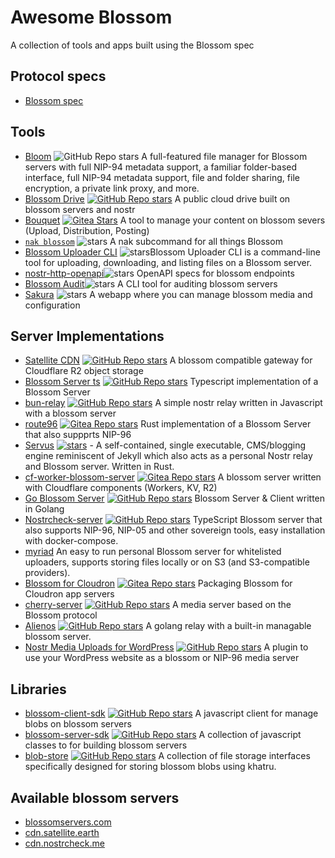# Awesome Blossom

A collection of tools and apps built using the Blossom spec

## Protocol specs

 - [Blossom spec](https://github.com/hzrd149/blossom)

## Tools

 - [Bloom](https://github.com/Letdown2491/bloom) ![GitHub Repo stars](https://img.shields.io/github/stars/letdown2491/bloom) A full-featured file manager for Blossom servers with full NIP-94 metadata support, a familiar folder-based interface, full NIP-94 metadata support, file and folder sharing, file encryption, a private link proxy, and more.
 - [Blossom Drive](https://blossom.hzrd149.com/) [![GitHub Repo stars](https://img.shields.io/github/stars/hzrd149/blossom-drive)](https://github.com/hzrd149/blossom-drive) A public cloud drive built on blossom servers and nostr
 - [Bouquet](https://bouquet.slidestr.net/) [![Gitea Stars](https://img.shields.io/gitea/stars/florian/bouquet?gitea_url=https%3A%2F%2Fgit.v0l.io)](https://git.v0l.io/florian/bouquet) A tool to manage your content on blossom severs (Upload, Distribution, Posting)
 - [`nak blossom`](https://github.com/fiatjaf/nak) ![stars](https://img.shields.io/github/stars/fiatjaf/nak.svg?style=social) A nak subcommand for all things Blossom
 - [Blossom Uploader CLI](https://github.com/girino/blossom-cli) ![stars](https://img.shields.io/github/stars/girino/blossom-cli.svg?style=social)Blossom Uploader CLI is a command-line tool for uploading, downloading, and listing files on a Blossom server.
 - [nostr-http-openapi](https://github.com/chebizarro/nostr-http-openapi)![stars](https://img.shields.io/github/stars/chebizarro/nostr-http-openapi.svg?style=social) OpenAPI specs for blossom endpoints
 - [Blossom Audit](https://github.com/hzrd149/blossom-audit)![stars](https://img.shields.io/github/stars/hzrd149/blossom-audit.svg?style=social) A CLI tool for auditing blossom servers
 - [Sakura](https://github.com/0xtrr/sakura) ![stars](https://img.shields.io/github/stars/0xtrr/sakura.svg?style=social) A webapp where you can manage blossom media and configuration

## Server Implementations

 - [Satellite CDN](https://satellite.earth/cdn) [![GitHub Repo stars](https://img.shields.io/github/stars/lovvtide/satellite-cdn)](https://github.com/lovvtide/satellite-cdn) A blossom compatible gateway for Cloudflare R2 object storage
 - [Blossom Server ts](https://github.com/hzrd149/blossom-server) [![GitHub Repo stars](https://img.shields.io/github/stars/hzrd149/blossom-server)](https://github.com/hzrd149/blossom-server) Typescript implementation of a Blossom Server
 - [bun-relay](https://github.com/zapstore/bun-relay) [![GitHub Repo stars](https://img.shields.io/github/stars/zapstore/bun-relay)](https://github.com/zapstore/bun-relay) A simple nostr relay written in Javascript with a blossom server
 - [route96](https://git.v0l.io/Kieran/route96) [![Gitea Repo stars](https://img.shields.io/gitea/stars/Kieran/route96?gitea_url=https%3A%2F%2Fgit.v0l.io)](https://git.v0l.io/Kieran/route96) Rust implementation of a Blossom Server that also suppprts NIP-96
 - [Servus](https://github.com/servuscms/servus) [![stars](https://img.shields.io/github/stars/servuscms/servus.svg?style=social)](https://github.com/servuscms/servus) - A self-contained, single executable, CMS/blogging engine reminiscent of Jekyll which also acts as a personal Nostr relay and Blossom server. Written in Rust.
 - [cf-worker-blossom-server](https://git.v0l.io/florian/cf-worker-blossom-server) [![Gitea Repo stars](https://img.shields.io/gitea/stars/florian/cf-worker-blossom-server?gitea_url=https%3A%2F%2Fgit.v0l.io)](https://git.v0l.io/florian/cf-worker-blossom-server) A blossom server written with Cloudflare components (Workers, KV, R2)
 - [Go Blossom Server](https://github.com/sebdeveloper6952/blossom-server) [![GitHub Repo stars](https://img.shields.io/github/stars/sebdeveloper6952/blossom-server)](https://github.com/sebdeveloper6952/blossom-server) Blossom Server & Client written in Golang
 - [Nostrcheck-server](https://github.com/quentintaranpino/nostrcheck-api-ts) [![GitHub Repo stars](https://img.shields.io/github/stars/quentintaranpino/nostrcheck-api-ts)](https://github.com/quentintaranpino/nostrcheck-api-ts) TypeScript Blossom server that also supports NIP-96, NIP-05 and other sovereign tools, easy installation with docker-compose.
 - [myriad](https://git.fiatjaf.com/myriad) An easy to run personal Blossom server for whitelisted uploaders, supports storing files locally or on S3 (and S3-compatible providers).
 - [Blossom for Cloudron](https://git.nostrdev.com/stuff/blossom-cloudron) [![Gitea Repo stars](https://img.shields.io/gitea/stars/stuff/blossom-cloudron?gitea_url=https%3A%2F%2Fgit.nostrdev.com)](https://git.nostrdev.com/stuff/blossom-cloudron) Packaging Blossom for Cloudron app servers
 - [cherry-server](https://github.com/0xtrr/cherry-server) [![GitHub Repo stars](https://img.shields.io/github/stars/0xtrr/cherry-server)](https://github.com/0xtrr/cherry-server) A media server based on the Blossom protocol
- [Alienos](https://github.com/dezh-tech/alienos) [![GitHub Repo stars](https://img.shields.io/github/stars/dezh-tech/alienos)](https://github.com/dezh-tech/alienos) A golang relay with a built-in managable blossom server.
- [Nostr Media Uploads for WordPress](https://github.com/fabianfabian/nostr-media) [![GitHub Repo stars](https://img.shields.io/github/stars/fabianfabian/nostr-media)]((https://github.com/fabianfabian/nostr-media)) A plugin to use your WordPress website as a blossom or NIP-96 media server

## Libraries

 - [blossom-client-sdk](https://www.npmjs.com/package/blossom-client-sdk) [![GitHub Repo stars](https://img.shields.io/github/stars/hzrd149/blossom-client-sdk)](https://github.com/hzrd149/blossom-client-sdk) A javascript client for manage blobs on blossom servers
 - [blossom-server-sdk](https://www.npmjs.com/package/blossom-server-sdk) [![GitHub Repo stars](https://img.shields.io/github/stars/hzrd149/blossom-server-sdk)](https://github.com/hzrd149/blossom-server-sdk) A collection of javascript classes to for building blossom servers
 - [blob-store](https://github.com/kehiy/blobstore) [![GitHub Repo stars](https://img.shields.io/github/stars/kehiy/blobstore)](https://github.com/kehiy/blobstore) A collection of file storage interfaces specifically designed for storing blossom blobs using khatru.


## Available blossom servers

- [blossomservers.com](https://blossomservers.com/)
- [cdn.satellite.earth](https://cdn.satellite.earth) 
- [cdn.nostrcheck.me](https://cdn.nostrcheck.me) 
